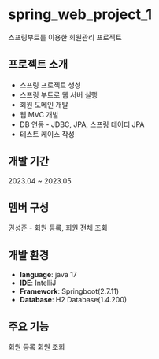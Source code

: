 # spring_web_project_1
스프링부트를 이용한 회원관리 프로젝트


## 프로젝트 소개
- 스프링 프로젝트 생성
- 스프링 부트로 웹 서버 실행
- 회원 도메인 개발
- 웹 MVC 개발
- DB 연동 - JDBC, JPA, 스프링 데이터 JPA
- 테스트 케이스 작성


## 개발 기간
2023.04 ~ 2023.05


## 멤버 구성
권성준 - 회원 등록, 회원 전체 조회


## 개발 환경
- **language**: java 17
- **IDE**: IntelliJ
- **Framework**: Springboot(2.7.11)
- **Database**: H2 Database(1.4.200)


## 주요 기능
회원 등록
회원 조회
